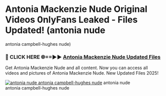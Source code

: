 # Antonia Mackenzie Nude Original Videos 0nlyFans Leaked - Files Updated! (antonia nude<br>
antonia campbell-hughes nude)

<h3>🔴 CLICK HERE 🌐==►► <a href="https://tinyurl.com/2p9ay9w9" rel="nofollow">Antonia Mackenzie Nude Updated Files</a></h3>

Get Antonia Mackenzie Nude and all content. Now you can access all videos and pictures of Antonia Mackenzie Nude. New Updated Files 2025!

[![antonia nude<br>
antonia campbell-hughes nude](https://i.imgur.com/KQgVmj3.gif)](https://tinyurl.com/2p9ay9w9)
antonia nude<br>
antonia campbell-hughes nude